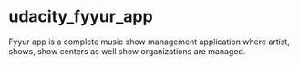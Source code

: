 # udacity_fyyur_app
Fyyur app is a complete music show management application where artist, shows, show centers as well show organizations are managed.
